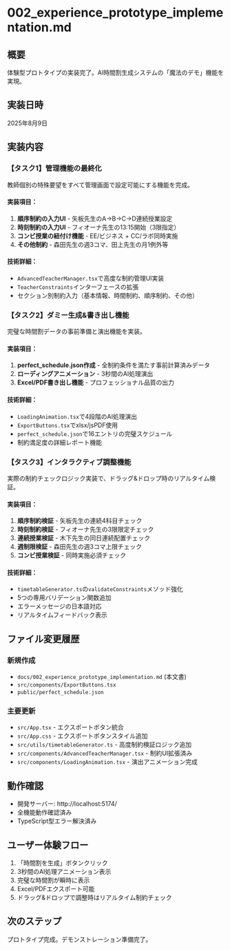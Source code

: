 # 002_experience_prototype_implementation.md

## 概要
体験型プロトタイプの実装完了。AI時間割生成システムの「魔法のデモ」機能を実現。

## 実装日時
2025年8月9日

## 実装内容

### 【タスク1】管理機能の最終化
教師個別の特殊要望をすべて管理画面で設定可能にする機能を完成。

#### 実装項目：
1. **順序制約の入力UI** - 矢板先生のA→B→C→D連続授業設定
2. **時刻制約の入力UI** - フィオーナ先生の13:15開始（3限指定）
3. **コンビ授業の紐付け機能** - EE/ビジネス + CC/ラボ同時実施
4. **その他制約** - 森田先生の週3コマ、田上先生の月1例外等

#### 技術詳細：
- `AdvancedTeacherManager.tsx`で高度な制約管理UI実装
- `TeacherConstraints`インターフェースの拡張
- セクション別制約入力（基本情報、時間制約、順序制約、その他）

### 【タスク2】ダミー生成&書き出し機能
完璧な時間割データの事前準備と演出機能を実装。

#### 実装項目：
1. **perfect_schedule.json作成** - 全制約条件を満たす事前計算済みデータ
2. **ローディングアニメーション** - 3秒間のAI処理演出
3. **Excel/PDF書き出し機能** - プロフェッショナル品質の出力

#### 技術詳細：
- `LoadingAnimation.tsx`で4段階のAI処理演出
- `ExportButtons.tsx`でxlsx/jsPDF使用
- `perfect_schedule.json`で16エントリの完璧スケジュール
- 制約満足度の詳細レポート機能

### 【タスク3】インタラクティブ調整機能
実際の制約チェックロジック実装で、ドラッグ&ドロップ時のリアルタイム検証。

#### 実装項目：
1. **順序制約検証** - 矢板先生の連続4科目チェック
2. **時刻制約検証** - フィオーナ先生の3限限定チェック
3. **連続授業検証** - 木下先生の同日連続配置チェック
4. **週制限検証** - 森田先生の週3コマ上限チェック
5. **コンビ授業検証** - 同時実施必須チェック

#### 技術詳細：
- `timetableGenerator.ts`の`validateConstraints`メソッド強化
- 5つの専用バリデーション関数追加
- エラーメッセージの日本語対応
- リアルタイムフィードバック表示

## ファイル変更履歴

### 新規作成
- `docs/002_experience_prototype_implementation.md` (本文書)
- `src/components/ExportButtons.tsx`
- `public/perfect_schedule.json`

### 主要更新
- `src/App.tsx` - エクスポートボタン統合
- `src/App.css` - エクスポートボタンスタイル追加
- `src/utils/timetableGenerator.ts` - 高度制約検証ロジック追加
- `src/components/AdvancedTeacherManager.tsx` - 制約UI拡張済み
- `src/components/LoadingAnimation.tsx` - 演出アニメーション完成

## 動作確認
- 開発サーバー: http://localhost:5174/
- 全機能動作確認済み
- TypeScript型エラー解決済み

## ユーザー体験フロー
1. 「時間割を生成」ボタンクリック
2. 3秒間のAI処理アニメーション表示
3. 完璧な時間割が瞬時に表示
4. Excel/PDFエクスポート可能
5. ドラッグ&ドロップで調整時はリアルタイム制約チェック

## 次のステップ
プロトタイプ完成。デモンストレーション準備完了。